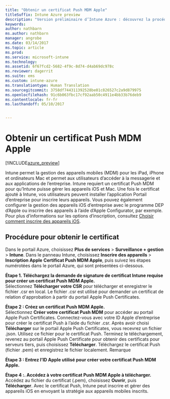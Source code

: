 ```yaml
---
title: "Obtenir un certificat Push MDM Apple"
titleSuffix: Intune Azure preview
description: "Version préliminaire d’Intune Azure : découvrez la procédure permettant d’obtenir un certificat Push MDM Apple pour gérer les appareils iOS avec Intune."
keywords: 
author: nathbarn
ms.author: nathbarn
manager: angrobe
ms.date: 03/14/2017
ms.topic: article
ms.prod: 
ms.service: microsoft-intune
ms.technology: 
ms.assetid: 6f67fcd2-5682-4f9c-8d74-d4ab69dc978c
ms.reviewer: dagerrit
ms.suite: ems
ms.custom: intune-azure
ms.translationtype: Human Translation
ms.sourcegitcommit: 3758df744311392528be01c826527c2a9d879975
ms.openlocfilehash: 91c6b063fbc17cf92aab50c4911e4bb33b76deb9
ms.contentlocale: fr-fr
ms.lasthandoff: 05/10/2017


---
```


# <a name="get-an-apple-mdm-push-certificate"></a>Obtenir un certificat Push MDM Apple

[!INCLUDE[azure_preview](../includes/azure_preview.md)]

Intune permet la gestion des appareils mobiles (MDM) pour les iPad, iPhone et ordinateurs Mac et permet aux utilisateurs d’accéder à la messagerie et aux applications de l’entreprise. Intune requiert un certificat Push MDM pour qu’Intune puisse gérer les appareils iOS et Mac. Une fois le certificat ajouté à Intune, vos utilisateurs peuvent installer l’application Portail d’entreprise pour inscrire leurs appareils. Vous pouvez également configurer la gestion des appareils iOS d’entreprise avec le programme DEP d’Apple ou inscrire des appareils à l’aide d’Apple Configurator, par exemple. Pour plus d’informations sur les options d’inscription, consultez [Choisir comment inscrire des appareils iOS](choose-ios-enrollment-method.md).

## <a name="steps-to-get-your-certificate"></a>Procédure pour obtenir le certificat
Dans le portail Azure, choisissez **Plus de services** > **Surveillance + gestion** > **Intune**. Dans le panneau Intune, choisissez **Inscrire des appareils** > **Inscription Apple** **Certificat Push MDM Apple**, puis suivez les étapes numérotées dans le portail Azure, qui sont présentées ci-dessous.

**Étape 1. Téléchargez la demande de signature de certificat Intune requise pour créer un certificat Push MDM Apple.**<br>
Sélectionnez **Télécharger votre CSR** pour télécharger et enregistrer le fichier .csr en local. Le fichier .csr est utilisé pour demander un certificat de relation d'approbation à partir du portail Apple Push Certificates.

**Étape 2 : Créez un certificat Push MDM Apple.**<br>
Sélectionnez **Créer votre certificat Push MDM** pour accéder au portail Apple Push Certificates. Connectez-vous avec votre ID Apple d’entreprise pour créer le certificat Push à l’aide du fichier .csr. Après avoir choisi **Télécharger** sur le portail Apple Push Certificates, vous recevrez un fichier .json. Utilisez ce fichier pour le certificat Push. Terminez le téléchargement, revenez au portail Apple Push Certificate pour obtenir des certificats pour serveurs tiers, puis choisissez **Télécharger**. Téléchargez le certificat Push (fichier .pem) et enregistrez le fichier localement.
Remarque

**Étape 3 : Entrez l’ID Apple utilisé pour créer votre certificat Push MDM Apple.**

**Étape 4 :. Accédez à votre certificat Push MDM Apple à télécharger.**<br>
Accédez au fichier du certificat (.pem), choisissez **Ouvrir**, puis **Télécharger**. Avec le certificat Push, Intune peut inscrire et gérer des appareils iOS en envoyant la stratégie aux appareils mobiles inscrits.

